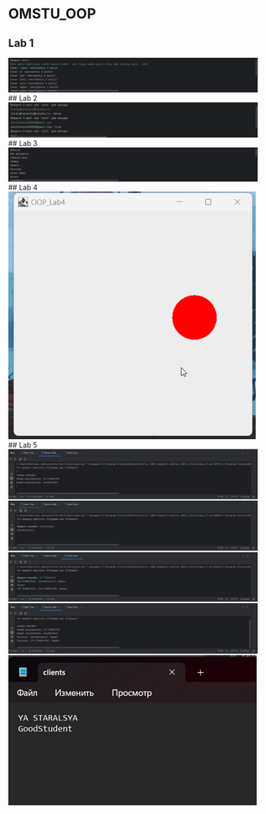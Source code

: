 # OMSTU_OOP

## Lab 1
<img src="https://github.com/NikiNovik/OMSTU_OOP/blob/main/OOP_Lab1_Result.png"/>
## Lab 2
<img src="https://github.com/NikiNovik/OMSTU_OOP/blob/main/OOP_Lab2_Result.png"/>
## Lab 3
<img src="https://github.com/NikiNovik/OMSTU_OOP/blob/main/OOP_Lab3_Result.png"/>
## Lab 4
<img src="https://github.com/NikiNovik/OMSTU_OOP/blob/main/OOP_Lab4_Result.gif"/>
## Lab 5
<img src="https://github.com/NikiNovik/OMSTU_OOP/blob/main/OOP_Lab5_Result_1.png"/>
<img src="https://github.com/NikiNovik/OMSTU_OOP/blob/main/OOP_Lab5_Result_2.png"/>
<img src="https://github.com/NikiNovik/OMSTU_OOP/blob/main/OOP_Lab5_Result_3.png"/>
<img src="https://github.com/NikiNovik/OMSTU_OOP/blob/main/OOP_Lab5_Result_4.png"/>
<img src="https://github.com/NikiNovik/OMSTU_OOP/blob/main/OOP_Lab5_Result_5.png"/>
